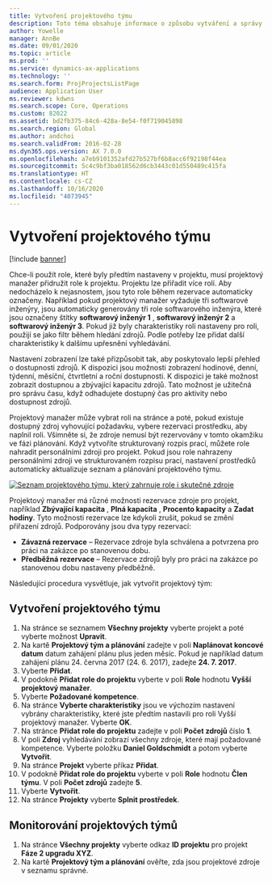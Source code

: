 ```yaml
---
title: Vytvoření projektového týmu
description: Toto téma obsahuje informace o způsobu vytváření a správy projektových týmů.
author: Yowelle
manager: AnnBe
ms.date: 09/01/2020
ms.topic: article
ms.prod: ''
ms.service: dynamics-ax-applications
ms.technology: ''
ms.search.form: ProjProjectsListPage
audience: Application User
ms.reviewer: kdwns
ms.search.scope: Core, Operations
ms.custom: 82022
ms.assetid: bd2fb375-84c6-428a-8e54-f0f719045898
ms.search.region: Global
ms.author: andchoi
ms.search.validFrom: 2016-02-28
ms.dyn365.ops.version: AX 7.0.0
ms.openlocfilehash: a7eb9101352afd27b527bf6b8acc6f92198f44ea
ms.sourcegitcommit: 5c4c9bf3ba018562d6cb3443c01d550489c415fa
ms.translationtype: HT
ms.contentlocale: cs-CZ
ms.lasthandoff: 10/16/2020
ms.locfileid: "4073945"
---
```

# <a name="create-a-project-team"></a>Vytvoření projektového týmu

[!include [banner](../includes/banner.md)]

Chce-li použít role, které byly předtím nastaveny v projektu, musí projektový manažer přidružit role k projektu. Projektu lze přiřadit více rolí. Aby nedocházelo k nejasnostem, jsou tyto role během rezervace automaticky označeny. Například pokud projektový manažer vyžaduje tři softwarové inženýry, jsou automaticky generovány tři role softwarového inženýra, které jsou označeny štítky **softwarový inženýr 1** , **softwarový inženýr 2** a **softwarový inženýr 3**. Pokud již byly charakteristiky rolí nastaveny pro roli, použijí se jako filtr během hledání zdrojů. Podle potřeby lze přidat další charakteristiky k dalšímu upřesnění vyhledávání.

Nastavení zobrazení lze také přizpůsobit tak, aby poskytovalo lepší přehled o dostupnosti zdrojů. K dispozici jsou možnosti zobrazení hodinové, denní, týdenní, měsíční, čtvrtletní a roční dostupnosti. K dispozici je také možnost zobrazit dostupnou a zbývající kapacitu zdrojů. Tato možnost je užitečná pro správu času, když odhadujete dostupný čas pro aktivity nebo dostupnost zdrojů.

Projektový manažer může vybrat roli na stránce a poté, pokud existuje dostupný zdroj vyhovující požadavku, vybere rezervaci prostředku, aby naplnil roli. Všimněte si, že zdroje nemusí být rezervovány v tomto okamžiku ve fázi plánování. Když vytvoříte strukturovaný rozpis prací, můžete role nahradit personálními zdroji pro projekt. Pokud jsou role nahrazeny personálními zdroji ve strukturovaném rozpisu prací, nastavení prostředků automaticky aktualizuje seznam a plánování projektového týmu.

[![Seznam projektového týmu, který zahrnuje role i skutečné zdroje](./media/projectresourcing03-1024x368.jpg)](./media/projectresourcing03.jpg) 

Projektový manažer má různé možnosti rezervace zdroje pro projekt, například **Zbývající kapacita** , **Plná kapacita** , **Procento kapacity** a **Zadat hodiny**. Tyto možnosti rezervace lze kdykoli zrušit, pokud se změní přiřazení zdrojů. Podporovány jsou dva typy rezervací:

- **Závazná rezervace** – Rezervace zdroje byla schválena a potvrzena pro práci na zakázce po stanovenou dobu.
- **Předběžná rezervace** – Rezervace zdrojů byly pro práci na zakázce po stanovenou dobu nastaveny předběžně.

Následující procedura vysvětluje, jak vytvořit projektový tým:

## <a name="create-a-project-team"></a>Vytvoření projektového týmu

1. Na stránce se seznamem **Všechny projekty** vyberte projekt a poté vyberte možnost **Upravit**.
2. Na kartě **Projektový tým a plánování** zadejte v poli **Naplánovat koncové datum** datum zahájení plánu plus jeden měsíc. Pokud je například datum zahájení plánu 24. června 2017 (24. 6. 2017), zadejte **24. 7. 2017**.
3. Vyberte **Přidat**.
4. V podokně **Přidat role do projektu** vyberte v poli **Role** hodnotu **Vyšší projektový manažer**.
5. Vyberte **Požadované kompetence**.
6. Na stránce **Vyberte charakteristiky** jsou ve výchozím nastavení vybrány charakteristiky, které jste předtím nastavili pro roli Vyšší projektový manažer. Vyberte **OK**.
7. Na stránce **Přidat role do projektu** zadejte v poli **Počet zdrojů** číslo **1**.
8. V poli **Zdroj** vyhledávání zobrazí všechny zdroje, které mají požadované kompetence. Vyberte položku **Daniel Goldschmidt** a potom vyberte **Vytvořit**.
9. Na stránce **Projekt** vyberte příkaz **Přidat**.
10. V podokně **Přidat role do projektu** vyberte v poli **Role** hodnotu **Člen týmu**. V poli **Počet zdrojů** zadejte **5**.
11. Vyberte **Vytvořit**.
12. Na stránce **Projekty** vyberte **Splnit prostředek**.

## <a name="monitor-project-teams"></a>Monitorování projektových týmů
1. Na stránce **Všechny projekty** vyberte odkaz **ID projektu** pro projekt **Fáze 2 upgradu XYZ**.
2. Na kartě **Projektový tým a plánování** ověřte, zda jsou projektové zdroje v seznamu správné.

